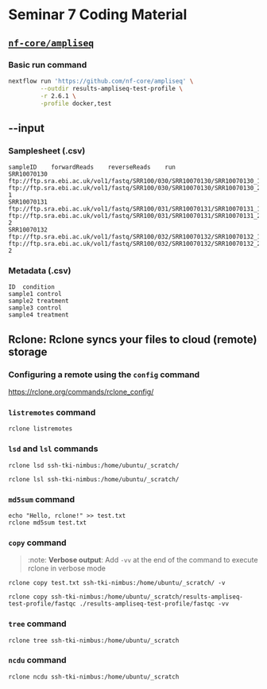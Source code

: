 # Seminar 7 Coding Material


## [`nf-core/ampliseq`](https://nf-co.re/atacseq/2.6.1)

### Basic run command
```bash 
nextflow run 'https://github.com/nf-core/ampliseq' \
         --outdir results-ampliseq-test-profile \
		 -r 2.6.1 \
         -profile docker,test
```
## --input

### Samplesheet (.csv) 

```csv
sampleID	forwardReads	reverseReads	run
SRR10070130	ftp://ftp.sra.ebi.ac.uk/vol1/fastq/SRR100/030/SRR10070130/SRR10070130_1.fastq.gz	ftp://ftp.sra.ebi.ac.uk/vol1/fastq/SRR100/030/SRR10070130/SRR10070130_2.fastq.gz	1
SRR10070131	ftp://ftp.sra.ebi.ac.uk/vol1/fastq/SRR100/031/SRR10070131/SRR10070131_1.fastq.gz	ftp://ftp.sra.ebi.ac.uk/vol1/fastq/SRR100/031/SRR10070131/SRR10070131_2.fastq.gz	2
SRR10070132	ftp://ftp.sra.ebi.ac.uk/vol1/fastq/SRR100/032/SRR10070132/SRR10070132_1.fastq.gz	ftp://ftp.sra.ebi.ac.uk/vol1/fastq/SRR100/032/SRR10070132/SRR10070132_2.fastq.gz	2
```

### Metadata (.csv)

```csv
ID	condition
sample1	control
sample2	treatment
sample3	control
sample4	treatment
```

## Rclone: Rclone syncs your files to cloud (remote) storage



### Configuring a remote using the `config` command

https://rclone.org/commands/rclone_config/


### `listremotes` command

```console
rclone listremotes
```


### `lsd` and `lsl` commands

```console
rclone lsd ssh-tki-nimbus:/home/ubuntu/_scratch/
```

```console
rclone lsl ssh-tki-nimbus:/home/ubuntu/_scratch/
```

### `md5sum` command

```console
echo "Hello, rclone!" >> test.txt
rclone md5sum test.txt
```

### `copy` command

> :note: **Verbose output**:
Add `-vv` at the end of the command to execute rclone in verbose mode


```console
rclone copy test.txt ssh-tki-nimbus:/home/ubuntu/_scratch/ -v

rclone copy ssh-tki-nimbus:/home/ubuntu/_scratch/results-ampliseq-test-profile/fastqc ./results-ampliseq-test-profile/fastqc -vv

```

### `tree` command

```console
rclone tree ssh-tki-nimbus:/home/ubuntu/_scratch 
```

### `ncdu` command

```console
rclone ncdu ssh-tki-nimbus:/home/ubuntu/_scratch 
```
